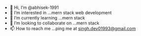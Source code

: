 - 👋 Hi, I’m @abhisek-1991
- 👀 I’m interested in ...mern stack web development 
- 🌱 I’m currently learning ...mern stack
- 💞️ I’m looking to collaborate on ...mern stack
- 📫 How to reach me ...ping me at singh.dev01993@gmail.com

<!---
abhisek-1991/abhisek-1991 is a ✨ special ✨ repository because its `README.md` (this file) appears on your GitHub profile.
You can click the Preview link to take a look at your changes.
--->
